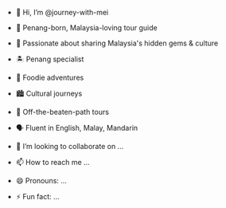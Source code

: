 - 👋 Hi, I’m @journey-with-mei
- 💞️ Penang-born, Malaysia-loving tour guide
- 🌱 Passionate about sharing Malaysia's hidden gems & culture
- 🏝️ Penang specialist
- 🍜 Foodie adventures
- 🏙️ Cultural journeys
- 🌿 Off-the-beaten-path tours
- 🗣️ Fluent in English, Malay, Mandarin
  
- 💞️ I’m looking to collaborate on ...
- 📫 How to reach me ...
- 😄 Pronouns: ...
- ⚡ Fun fact: ...

<!---
journey-with-mei/journey-with-mei is a ✨ special ✨ repository because its `README.md` (this file) appears on your GitHub profile.
You can click the Preview link to take a look at your changes.
--->
